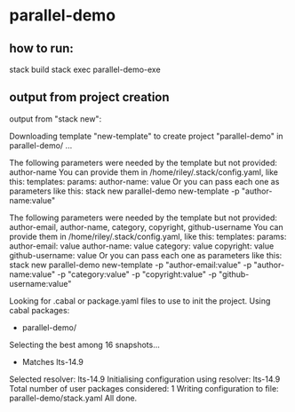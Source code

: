 # parallel-demo
## how to run:
stack build
stack exec parallel-demo-exe

## output from project creation
output from "stack new":

Downloading template "new-template" to create project "parallel-demo" in parallel-demo/ ...

The following parameters were needed by the template but not provided: author-name
You can provide them in /home/riley/.stack/config.yaml, like this:
templates:
  params:
    author-name: value
Or you can pass each one as parameters like this:
stack new parallel-demo new-template -p "author-name:value"


The following parameters were needed by the template but not provided: author-email, author-name, category, copyright, github-username
You can provide them in /home/riley/.stack/config.yaml, like this:
templates:
  params:
    author-email: value
    author-name: value
    category: value
    copyright: value
    github-username: value
Or you can pass each one as parameters like this:
stack new parallel-demo new-template -p "author-email:value" -p "author-name:value" -p "category:value" -p "copyright:value" -p "github-username:value"

Looking for .cabal or package.yaml files to use to init the project.
Using cabal packages:
- parallel-demo/

Selecting the best among 16 snapshots...

* Matches lts-14.9

Selected resolver: lts-14.9
Initialising configuration using resolver: lts-14.9
Total number of user packages considered: 1
Writing configuration to file: parallel-demo/stack.yaml
All done.

